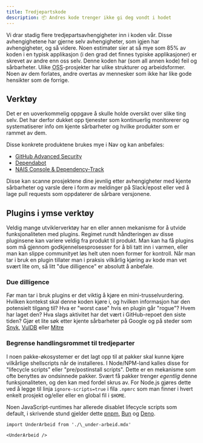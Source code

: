 ```yaml
---
title: Tredjepartskode
description: 📦 Andres kode trenger ikke gi deg vondt i hodet
---
```


Vi drar stadig flere tredjepartsavhengigheter inn i koden vår. Disse avhengighetene har gjerne selv avhengigheter, som igjen har avhengigheter, og så videre. Noen estimater sier at så mye som 85% av koden i en typisk applikasjon (i den grad det finnes typiske applikasjoner) er skrevet av andre enn oss selv. Denne koden har (som all annen kode) feil og sårbarheter. Ulike <abbr title="Open-source software">OSS</abbr>-prosjekter har ulike strukturer og arbeidsformer. Noen av dem forlates, andre overtas av mennesker som ikke har like gode hensikter som de forrige.

## Verktøy

Det er en uoverkommelig oppgave å skulle holde oversikt over slike ting selv. Det har derfor dukket opp tjenester som kontinuerlig monitorerer og systematiserer info om kjente sårbarheter og hvilke produkter som er rammet av dem.

Disse konkrete produktene brukes mye i Nav og kan anbefales:

- [GitHub Advanced Security](/docs/verktoy/github-advanced-security)
- [Dependabot](/docs/verktoy/dependabot)
- [NAIS Console & Dependency-Track](/docs/verktoy/nais-console-dp-track)

Disse kan scanne prosjektene dine jevnlig etter avhengigheter med kjente sårbarheter og varsle dere i form av meldinger på Slack/epost eller ved å lage pull requests som oppdaterer de sårbare versjonene.

## Plugins i ymse verktøy

Veldig mange utviklerverktøy har en eller annen mekanisme for å utvide funksjonaliteten med plugins. Regimet rundt håndteringen av disse pluginsene kan variere veldig fra produkt til produkt. Man kan ha få plugins som må gjennom godkjennelsesprosesser for å bli tatt inn i varmen, eller man kan slippe communityet løs helt uten noen former for kontroll. Når man tar i bruk en plugin tillater man i praksis vilkårlig kjøring av kode man vet svært lite om, så litt "due dilligence" er absolutt å anbefale.

### Due dilligence

Før man tar i bruk plugins er det viktig å kjøre en mini-trusselvurdering. Hvilken kontekst skal denne koden kjøre i, og hvilken informasjon har den potensielt tilgang til? Hva er "worst case" hvis en plugin går "rogue"? Hvem har laget den? Hva slags aktivitet har det vært i GitHub-repoet den siste tiden? Gjør et lite søk etter kjente sårbarheter på Google og på steder som [Snyk](https://security.snyk.io/), [VulDB](https://vuldb.com) eller [Mitre](https://cve.mitre.org/cve/search_cve_list.html)

### Begrense handlingsrommet til tredjeparter

I noen pakke-økosystemer er det lagt opp til at pakker skal kunne kjøre vilkårlige shellscripts når de installeres. I Node/NPM-land kalles disse for "lifecycle scripts" eller "pre/postinstall scripts". Dette er en mekanisme som ofte benyttes av ondsinnede pakker. Svært få pakker trenger _egentlig_ denne funksjonaliteten, og den kan med fordel skrus av. For Node.js gjøres dette ved å legge til linja `ignore-scripts=true` i fila `.npmrc` som man finner i hvert enkelt prosjekt og/eller eller en global fil i `$HOME`.

Noen JavaScript-runtimes har allerede disablet lifecycle scripts som default, i skrivende stund gjelder dette [pnpm](https://pnpm.io/), [Bun](https://bun.sh/) og [Deno](https://deno.com/).

```mdx-code-block
import UnderArbeid from './\_under-arbeid.mdx'

<UnderArbeid />
```
